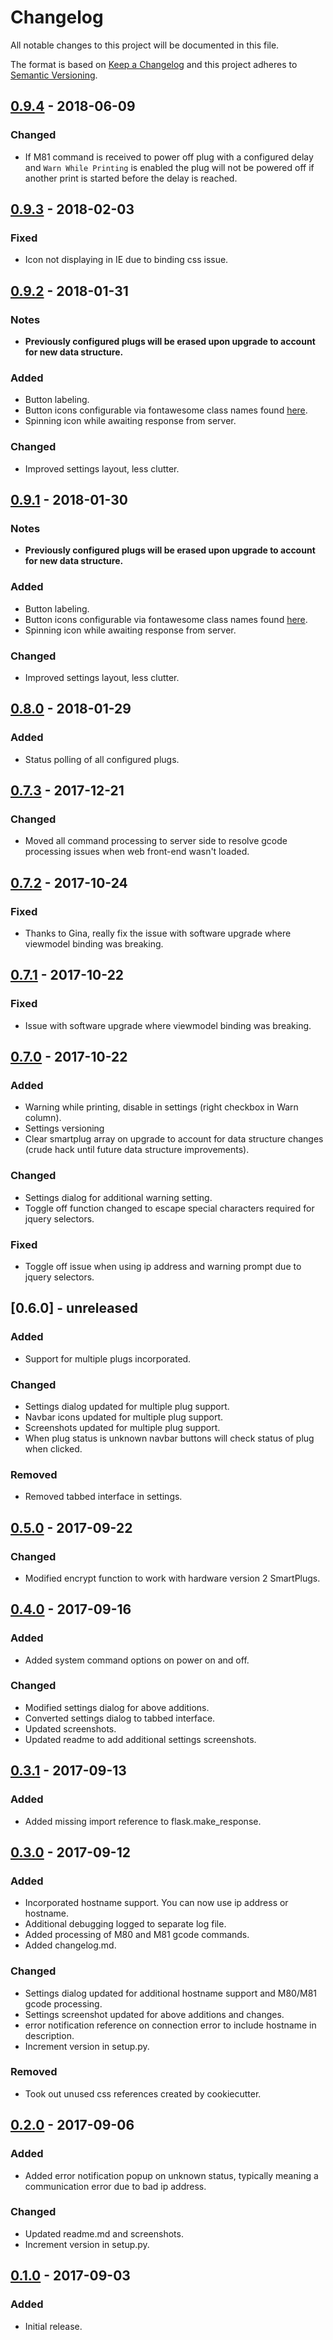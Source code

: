 # Changelog
All notable changes to this project will be documented in this file.

The format is based on [Keep a Changelog](http://keepachangelog.com/en/1.0.0/)
and this project adheres to [Semantic Versioning](http://semver.org/spec/v2.0.0.html).

## [0.9.4] - 2018-06-09
### Changed
- If M81 command is received to power off plug with a configured delay and `Warn While Printing` is enabled the plug will not be powered off if another print is started before the delay is reached.

## [0.9.3] - 2018-02-03
### Fixed
- Icon not displaying in IE due to binding css issue.

## [0.9.2] - 2018-01-31
### Notes
- **Previously configured plugs will be erased upon upgrade to account for new data structure.**

### Added
- Button labeling.
- Button icons configurable via fontawesome class names found [here](http://fontawesome.io/3.2.1/cheatsheet/).
- Spinning icon while awaiting response from server.

### Changed
- Improved settings layout, less clutter.

## [0.9.1] - 2018-01-30
### Notes
- **Previously configured plugs will be erased upon upgrade to account for new data structure.**

### Added
- Button labeling.
- Button icons configurable via fontawesome class names found [here](http://fontawesome.io/3.2.1/cheatsheet/).
- Spinning icon while awaiting response from server.

### Changed
- Improved settings layout, less clutter.

## [0.8.0] - 2018-01-29
### Added
- Status polling of all configured plugs.

## [0.7.3] - 2017-12-21
### Changed
- Moved all command processing to server side to resolve gcode processing issues when web front-end wasn't loaded.

## [0.7.2] - 2017-10-24
### Fixed
- Thanks to Gina, really fix the issue with software upgrade where viewmodel binding was breaking.

## [0.7.1] - 2017-10-22
### Fixed
- Issue with software upgrade where viewmodel binding was breaking.

## [0.7.0] - 2017-10-22
### Added
- Warning while printing, disable in settings (right checkbox in Warn column).
- Settings versioning
- Clear smartplug array on upgrade to account for data structure changes (crude hack until future data structure improvements).

### Changed
- Settings dialog for additional warning setting.
- Toggle off function changed to escape special characters required for jquery selectors.

### Fixed
- Toggle off issue when using ip address and warning prompt due to jquery selectors.

## [0.6.0] - unreleased
### Added
- Support for multiple plugs incorporated.

### Changed
- Settings dialog updated for multiple plug support.
- Navbar icons updated for multiple plug support.
- Screenshots updated for multiple plug support.
- When plug status is unknown navbar buttons will check status of plug when clicked.

### Removed
- Removed tabbed interface in settings.

## [0.5.0] - 2017-09-22
### Changed
- Modified encrypt function to work with hardware version 2 SmartPlugs.

## [0.4.0] - 2017-09-16
### Added
- Added system command options on power on and off.

### Changed
- Modified settings dialog for above additions.
- Converted settings dialog to tabbed interface.
- Updated screenshots.
- Updated readme to add additional settings screenshots.

## [0.3.1] - 2017-09-13
### Added
- Added missing import reference to flask.make_response.

## [0.3.0] - 2017-09-12
### Added
- Incorporated hostname support.  You can now use ip address or hostname.
- Additional debugging logged to separate log file.
- Added processing of M80 and M81 gcode commands.
- Added changelog.md.

### Changed
- Settings dialog updated for additional hostname support and M80/M81 gcode processing.
- Settings screenshot updated for above additions and changes.
- error notification reference on connection error to include hostname in description.
- Increment version in setup.py.

### Removed
- Took out unused css references created by cookiecutter.

## [0.2.0] - 2017-09-06
### Added
- Added error notification popup on unknown status, typically meaning a communication error due to bad ip address.

### Changed
- Updated readme.md and screenshots.
- Increment version in setup.py.

## [0.1.0] - 2017-09-03
### Added
- Initial release.

[0.9.4]: https://github.com/jneilliii/OctoPrint-TPLinkSmartplug/tree/0.9.4
[0.9.3]: https://github.com/jneilliii/OctoPrint-TPLinkSmartplug/tree/0.9.3
[0.9.2]: https://github.com/jneilliii/OctoPrint-TPLinkSmartplug/tree/0.9.2
[0.9.1]: https://github.com/jneilliii/OctoPrint-TPLinkSmartplug/tree/0.9.1
[0.8.0]: https://github.com/jneilliii/OctoPrint-TPLinkSmartplug/tree/0.8.0
[0.7.3]: https://github.com/jneilliii/OctoPrint-TPLinkSmartplug/tree/0.7.3
[0.7.2]: https://github.com/jneilliii/OctoPrint-TPLinkSmartplug/tree/0.7.2
[0.7.1]: https://github.com/jneilliii/OctoPrint-TPLinkSmartplug/tree/0.7.1
[0.7.0]: https://github.com/jneilliii/OctoPrint-TPLinkSmartplug/tree/0.7.0
[0.5.0]: https://github.com/jneilliii/OctoPrint-TPLinkSmartplug/tree/0.5.0
[0.4.0]: https://github.com/jneilliii/OctoPrint-TPLinkSmartplug/tree/0.4.0
[0.3.1]: https://github.com/jneilliii/OctoPrint-TPLinkSmartplug/tree/0.3.1
[0.3.0]: https://github.com/jneilliii/OctoPrint-TPLinkSmartplug/tree/0.3.0
[0.2.0]: https://github.com/jneilliii/OctoPrint-TPLinkSmartplug/tree/0.2.0
[0.1.0]: https://github.com/jneilliii/OctoPrint-TPLinkSmartplug/tree/0.1.0
